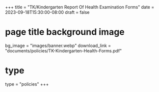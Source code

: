 +++
title = "TK/Kindergarten Report Of Health Examination Forms"
date = 2023-09-18T15:30:00-08:00
draft = false
# page title background image
bg_image = "images/banner.webp"
download_link  = "documents/policies/TK-Kindergarten-Health-Forms.pdf"
# type
type = "policies"
+++
